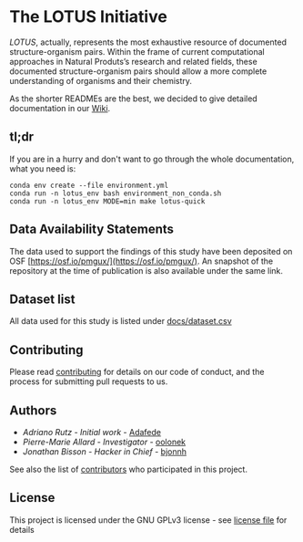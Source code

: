 # The LOTUS Initiative

*LOTUS*, actually, represents the most exhaustive resource of documented structure-organism pairs.
Within the frame of current computational approaches in Natural Produts’s research and related fields, 
these documented structure-organism pairs should allow a more complete understanding of organisms and their chemistry.

As the shorter READMEs are the best, we decided to give detailed documentation in our [Wiki](https://github.com/lotusnprod/lotus-processor/wiki).

## tl;dr

If you are in a hurry and don't want to go through the whole documentation, what you need is:

```
conda env create --file environment.yml
conda run -n lotus_env bash environment_non_conda.sh
conda run -n lotus_env MODE=min make lotus-quick
```

## Data Availability Statements

The data used to support the findings of this study have been deposited on OSF [https://osf.io/pmgux/](https://osf.io/pmgux/).
An snapshot of the repository at the time of publication is also available under the same link.

## Dataset list

All data used for this study is listed under [docs/dataset.csv](docs/dataset.csv)

## Contributing

Please read [contributing](CONTRIBUTING.md) for details on our code of conduct, and the process for submitting pull requests to us.

## Authors

- *Adriano Rutz* - _Initial work_ - [Adafede](https://github.com/Adafede)
- *Pierre-Marie Allard* - _Investigator_ - [oolonek](https://github.com/oolonek)
- *Jonathan Bisson* - _Hacker in Chief_ - [bjonnh](https://github.com/bjonnh)

See also the list of [contributors](https://github.com/lotusnprod/lotus-processor/-/project_members) who participated in this project.

## License

This project is licensed under the GNU GPLv3 license - see [license file](LICENSE.md) for details
